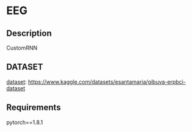 # EEG

## Description 
CustomRNN

## DATASET
[dataset](https://www.kaggle.com/datasets/esantamaria/gibuva-erpbci-dataset  ): https://www.kaggle.com/datasets/esantamaria/gibuva-erpbci-dataset  

## Requirements
pytorch==1.8.1
